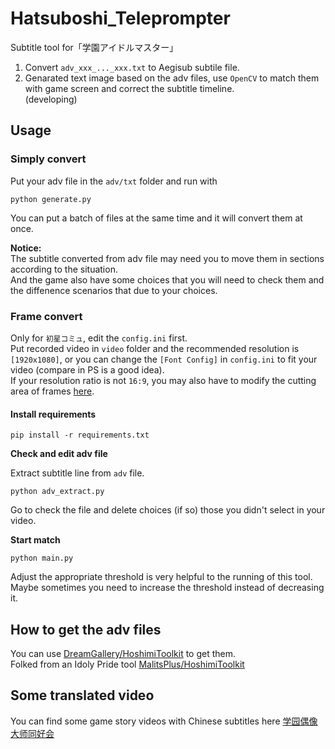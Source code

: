 # Hatsuboshi_Teleprompter
Subtitle tool for「学園アイドルマスター」  
1. Convert `adv_xxx_..._xxx.txt` to Aegisub subtile file.
2. Genarated text image based on the adv files, use `OpenCV` to match them with game screen and correct the subtitle timeline.  
(developing)

## Usage

### Simply convert
Put your adv file in the `adv/txt` folder and run with
```
python generate.py
```
You can put a batch of files at the same time and it will convert them at once.  

**Notice:**  
The subtitle converted from adv file may need you to move them in sections according to the situation.  
And the game also have some choices that you will need to check them and the diffenence scenarios that due to your choices. 

### Frame convert
Only for `初星コミュ`, edit the `config.ini` first.<br />
Put recorded video in `video` folder and the recommended resolution is `[1920x1080]`, or you can change the `[Font Config]` in `config.ini` to fit your video (compare in PS is a good idea).<br />
If your resolution ratio is not `16:9`, you may also have to modify the cutting area of frames [here](frame_convert/src/frame_process.py).
#### Install requirements
```
pip install -r requirements.txt
```
**Check and edit adv file**

Extract subtitle line from `adv` file.
```
python adv_extract.py
```
Go to check the file and delete choices (if so) those you didn't select in your video. <br />

**Start match**
```
python main.py
```

Adjust the appropriate threshold is very helpful to the running of this tool.<br />
Maybe sometimes you need to increase the threshold instead of decreasing it.<br />

## How to get the adv files
You can use [DreamGallery/HoshimiToolkit](https://github.com/DreamGallery/HoshimiToolkit) to get them.  
Folked from an Idoly Pride tool [MalitsPlus/HoshimiToolkit](https://github.com/MalitsPlus/HoshimiToolkit)

## Some translated video
You can find some game story videos with Chinese subtitles here [学园偶像大师同好会](https://space.bilibili.com/2546078)